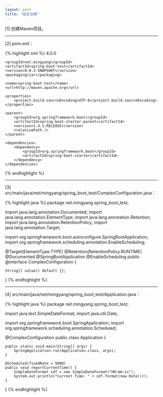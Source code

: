 ```yaml
---
layout: post
title: "组合注解"
---
```


[1] 创建Maven项目。

---

[2] pom.xml：

{% highlight xml %}
<project xmlns="http://maven.apache.org/POM/4.0.0" xmlns:xsi="http://www.w3.org/2001/XMLSchema-instance"
    xsi:schemaLocation="http://maven.apache.org/POM/4.0.0 http://maven.apache.org/xsd/maven-4.0.0.xsd">
    <modelVersion>4.0.0</modelVersion>

    <groupId>net.mingyang</groupId>
    <artifactId>spring-boot-test</artifactId>
    <version>0.0.1-SNAPSHOT</version>
    <packaging>jar</packaging>

    <name>spring-boot-test</name>
    <url>http://maven.apache.org</url>

    <properties>
        <project.build.sourceEncoding>UTF-8</project.build.sourceEncoding>
    </properties>

    <parent>
        <groupId>org.springframework.boot</groupId>
        <artifactId>spring-boot-starter-parent</artifactId>
        <version>1.4.1.RELEASE</version>
        <relativePath />
    </parent>

    <dependencies>
        <dependency>
            <groupId>org.springframework.boot</groupId>
            <artifactId>spring-boot-starter</artifactId>
        </dependency>
    </dependencies>
</project>
{% endhighlight %}

---

[3] src/main/java/net/mingyang/spring_boot_test/ComplexConfiguration.java：

{% highlight java %}
package net.mingyang.spring_boot_test;

import java.lang.annotation.Documented;
import java.lang.annotation.ElementType;
import java.lang.annotation.Retention;
import java.lang.annotation.RetentionPolicy;
import java.lang.annotation.Target;

import org.springframework.boot.autoconfigure.SpringBootApplication;
import org.springframework.scheduling.annotation.EnableScheduling;

@Target(ElementType.TYPE)
@Retention(RetentionPolicy.RUNTIME)
@Documented
@SpringBootApplication
@EnableScheduling
public @interface ComplexConfiguration {
    
    String[] value() default {};
}
{% endhighlight %}

---

[4] src/main/java/net/mingyang/spring_boot_test/Application.java：

{% highlight java %}
package net.mingyang.spring_boot_test;

import java.text.SimpleDateFormat;
import java.util.Date;

import org.springframework.boot.SpringApplication;
import org.springframework.scheduling.annotation.Scheduled;

@ComplexConfiguration
public class Application {
    
    public static void main(String[] args) {
        SpringApplication.run(Application.class, args);
    }
    
    @Scheduled(fixedRate = 5000)
    public void reportCurrentTime() {
        SimpleDateFormat sdf = new SimpleDateFormat("HH:mm:ss");
        System.out.println("Current Time: " + sdf.format(new Date()));
    }
}
{% endhighlight %}
